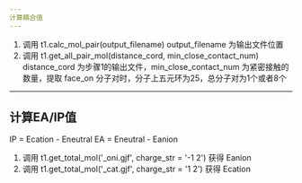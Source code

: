 ```yaml
---
计算耦合值
---
```

1. 调用 t1.calc_mol_pair(output_filename)
   output_filename 为输出文件位置
2. 调用 t1.get_all_pair_mol(distance_cord, min_close_contact_num)
    distance_cord 为步骤1的输出文件，min_close_contact_num 为紧密接触的数量，提取 face_on 分子对时，分子上五元环为25，总分子对为1个或者8个

---
计算EA/IP值
---
IP = Ecation - Eneutral
EA = Eneutral - Eanion
1. 调用 t1.get_total_mol('_oni.gjf', charge_str = '-1 2') 获得 Eanion
2. 调用 t1.get_total_mol('_cat.gjf', charge_str = '1 2') 获得 Ecation

